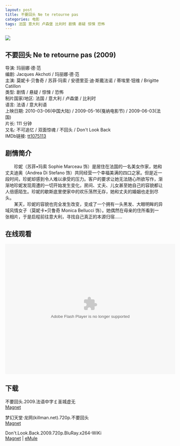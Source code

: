 ```yaml
---
layout: post
title: 不要回头 Ne te retourne pas
categories: 电影
tags: 法国 意大利 卢森堡 比利时 剧情 悬疑 惊悚 恐怖
---
```


[![](http://i3.piimg.com/37fb43cd436d8bdbt.jpg)](http://i3.piimg.com/37fb43cd436d8bdb.jpg)

## 不要回头 Ne te retourne pas (2009)
导演: 玛丽娜·德·范  
编剧: Jacques Akchoti / 玛丽娜·德·范  
主演: 莫妮卡·贝鲁奇 / 苏菲·玛索 / 安德里亚·迪·斯戴法诺 / 蒂埃里·钮维 / Brigitte Catillon  
类型: 剧情 / 悬疑 / 惊悚 / 恐怖  
制片国家/地区: 法国 / 意大利 / 卢森堡 / 比利时  
语言: 法语 / 意大利语  
上映日期: 2010-03-06(中国大陆) / 2009-05-16(戛纳电影节) / 2009-06-03(法国)  
片长: 111 分钟  
又名: 不可追忆 / 双面惊魂 / 不回头 / Don't Look Back  
IMDb链接: [tt1075113](http://www.imdb.com/title/tt1075113)

## 剧情简介
　　珍妮（苏菲•玛索 Sophie Marceau 饰）是居住在法国的一名美女作家，她和丈夫迪奥（Andrea Di Stefano 饰）共同经营一个幸福美满的四口之家。但是近一段时间，珍妮却感到令人难以承受的压力。客户的要求让她无法随心所欲写作，渐渐地珍妮发现周遭的一切开始发生变化，房间、丈夫、儿女甚至她自己的容貌都让人倍感陌生。珍妮的歇斯底里使家中的欢乐荡然无存，她和丈夫的婚姻也走到尽头。  
　　某天，珍妮的容貌也完全发生改变，变成了一个拥有一头黑发、大眼明眸的异域风情女子（莫妮卡•贝鲁奇 Monica Bellucci 饰）。她偶然在母亲的住所看到一张相片，于是启程前往意大利，寻找自己真正的本源归宿……

## 在线观看
<embed height="415" width="544" quality="high" allowfullscreen="true" type="application/x-shockwave-flash" src="http://static.hdslb.com/miniloader.swf" flashvars="aid=2418313&page=1" pluginspage="http://www.adobe.com/shockwave/download/download.cgi?P1_Prod_Version=ShockwaveFlash" />

## 下载
不要回头.2009.法语中字￡圣城虚无  
[Magnet](magnet:?xt=urn:btih:3D576016DB1A8E84EC4795E796640C3D2193CB61)

梦幻天堂·龙网(killman.net).720p.不要回头  
[Magnet](magnet:?xt=urn:btih:7B97A96760E914BA3BB61FD26585FDCA1A620889)

Don't.Look.Back.2009.720p.BluRay.x264-WiKi  
[Magnet](magnet:?xt=urn:btih:CBCCFA448D058274FCD82888C1B8E4D77D3DFC17) | [eMule](ed2k://|file|Don't.Look.Back.2009.720p.BluRay.x264-WiKi.mkv|4695654625|2A73756581BD961F13D14D778B0F089B|h=EXUZCJNTZDOSW3ZZAKO43NREWSU4JJVD|/)

